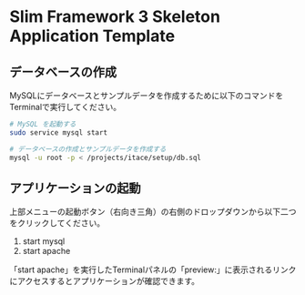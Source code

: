# Slim Framework 3 Skeleton Application Template

## データベースの作成

MySQLにデータベースとサンプルデータを作成するために以下のコマンドをTerminalで実行してください。

```sh
# MySQL を起動する
sudo service mysql start

# データベースの作成とサンプルデータを作成する
mysql -u root -p < /projects/itace/setup/db.sql
```

##  アプリケーションの起動

上部メニューの起動ボタン（右向き三角）の右側のドロップダウンから以下二つをクリックしてください。

1. start mysql
2. start apache

「start apache」を実行したTerminalパネルの「preview:」に表示されるリンクにアクセスするとアプリケーションが確認できます。